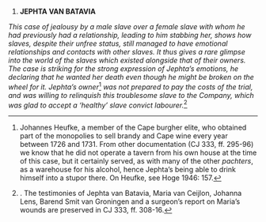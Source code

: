 1.  **JEPHTA VAN BATAVIA**

*This case of jealousy by a male slave over a female slave with whom he
had previously had a relationship, leading to him stabbing her, shows
how slaves, despite their unfree status, still managed to have emotional
relationships and contacts with other slaves. It thus gives a rare
glimpse into the world of the slaves which existed alongside that of
their owners. The case is striking for the strong expression of Jephta’s
emotions, he declaring that he wanted her death even though he might be
broken on the wheel for it. Jephta’s owner*[^1] *was not prepared to pay
the costs of the trial, and was willing to relinquish this troublesome
slave to the Company, which was glad to accept a ‘healthy’ slave convict
labourer.*[^2]

[^1]: Johannes Heufke, a member of the Cape burgher elite, who obtained
    part of the monopolies to sell brandy and Cape wine every year
    between 1726 and 1731. From other documentation (CJ 333, ff. 295-96)
    we know that he did not operate a tavern from his own house at the
    time of this case, but it certainly served, as with many of the
    other *pachters*, as a warehouse for his alcohol, hence Jephta’s
    being able to drink himself into a stupor there. On Heufke, see Hoge
    1946: 157.

[^2]: . The testimonies of Jephta van Batavia, Maria van Ceijlon,
    Johanna Lens, Barend Smit van Groningen and a surgeon’s report on
    Maria’s wounds are preserved in CJ 333, ff. 308-16.
